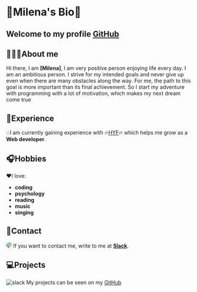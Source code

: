 # 🌟Milena's Bio🌟

## Welcome to my profile [GitHub](README.md)

## 👱‍♀️💼About me

Hi there, I am **[Milena]**, I am very positive person enjoying life every day.
I am an ambitious person. I strive for my intended goals and never give up even
when there are many obstacles along the way. For me, the path to this goal is
more important than its final achievement. So I start my adventure with
programming with a lot of motivation, which makes my next dream come true

## 🚀Experience

💡I am currently gaining experience with 🔥[HYF](https://hackyourfuture.be/)🔥
which helps me grow as a **Web developer**.

## 🎧Hobbies

❤️I love:

- **coding**
- **psychology**
- **reading**
- **music**
- **singing**

## 💬Contact

![slack](./img/slack.png) If you want to contact me, write to me at
**[Slack](https://mileenka.slack.com)**.

## 💻Projects

![slack](./img/github.ico) My projects can be seen on my
[GitHub](https://github.com/Mileenka)
